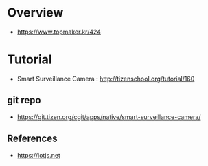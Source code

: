 # Overview
- https://www.topmaker.kr/424

# Tutorial
-  Smart Surveillance Camera : http://tizenschool.org/tutorial/160

## git repo
- https://git.tizen.org/cgit/apps/native/smart-surveillance-camera/

## References
- https://iotjs.net